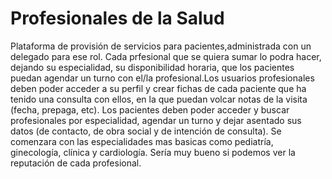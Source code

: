 # Profesionales de la Salud
Plataforma de provisión de servicios para pacientes,administrada con un delegado para ese rol.
Cada prfesional que se quiera sumar lo podra hacer, dejando su especialidad, su disponibilidad horaria, que los pacientes puedan agendar un turno con el/la
profesional.Los usuarios profesionales deben poder acceder a su perfil y crear fichas de cada paciente que ha tenido una consulta con ellos, en la que puedan volcar notas de la visita (fecha, prepaga, etc).
Los pacientes deben poder acceder y buscar profesionales por especialidad, agendar un turno y dejar asentado sus datos (de contacto, de obra social y de intención de
consulta). Se comenzara con las especialidades mas basicas como pediatría, ginecología, clínica y cardiología. Sería muy bueno si podemos ver la reputación de cada profesional.
